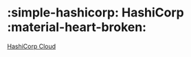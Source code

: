 # :simple-hashicorp: HashiCorp :material-heart-broken:

[HashiCorp Cloud](https://portal.cloud.hashicorp.com/?utm_source%253Dtf_cloud%2526utm_campaign%253Dtf_cloud)